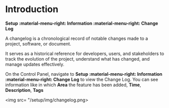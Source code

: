 # Introduction

**Setup :material-menu-right: Information :material-menu-right: Change Log**

A changelog is a chronological record of notable changes made to a project, software, or document.

It serves as a historical reference for developers, users, and stakeholders to track the evolution of the project, understand what has changed, and manage updates effectively.

On the Control Panel, navigate to **Setup :material-menu-right: Information :material-menu-right: Change Log** to view the Change Log.
You can see information like in which **Area** the feature has been added, **Time**, **Description**, **Tags**

<img src= "/setup/img/changelog.png>